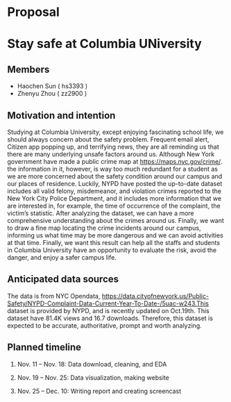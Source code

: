 Proposal
================

# Stay safe at Columbia UNiversity

## Members

-   Haochen Sun ( hs3393 )
-   Zhenyu Zhou ( zz2900 )

## Motivation and intention

Studying at Columbia University, except enjoying fascinating school
life, we should always concern about the safety problem. Frequent email
alert, Citizen app popping up, and terrifying news, they are all
reminding us that there are many underlying unsafe factors around us.
Although New York government have made a public crime map at
<https://maps.nyc.gov/crime/>. the information in it, however, is way
too much redundant for a student as we are more concerned about the
safety condition around our campus and our places of residence. Luckily,
NYPD have posted the up-to-date dataset includes all valid felony,
misdemeanor, and violation crimes reported to the New York City Police
Department, and it includes more information that we are interested in,
for example, the time of occurrence of the complaint, the victim’s
statistic. After analyzing the dataset, we can have a more comprehensive
understanding about the crimes around us. Finally, we want to draw a
fine map locating the crime incidents around our campus, informing us
what time may be more dangerous and we can avoid activities at that
time. Finally, we want this result can help all the staffs and students
in Columbia University have an opportunity to evaluate the risk, avoid
the danger, and enjoy a safer campus life.

## Anticipated data sources

The data is from NYC Opendata,
<https://data.cityofnewyork.us/Public-Safety/NYPD-Complaint-Data-Current-Year-To-Date-/5uac-w243.This>
dataset is provided by NYPD, and is recently updated on Oct.19th. This
dataset have 81.4K views and 16.7 downloads. Therefore, this dataset is
expected to be accurate, authoritative, prompt and worth analyzing.

## Planned timeline

1.  Nov. 11 – Nov. 18: Data download, cleaning, and EDA

2.  Nov. 19 – Nov. 25: Data visualization, making website

3.  Nov. 25 – Dec. 10: Writing report and creating screencast
